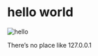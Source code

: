 # hello world

![hello](https://media4.giphy.com/media/v1.Y2lkPTc5MGI3NjExNmcyancyMjlkdnFkMDY3eHB2M3dmZWY0ZWQ3NjB2dTF4YWQ4M2NyOCZlcD12MV9pbnRlcm5hbF9naWZfYnlfaWQmY3Q9Zw/qgQUggAC3Pfv687qPC/giphy.gif)

There’s no place like 127.0.0.1
